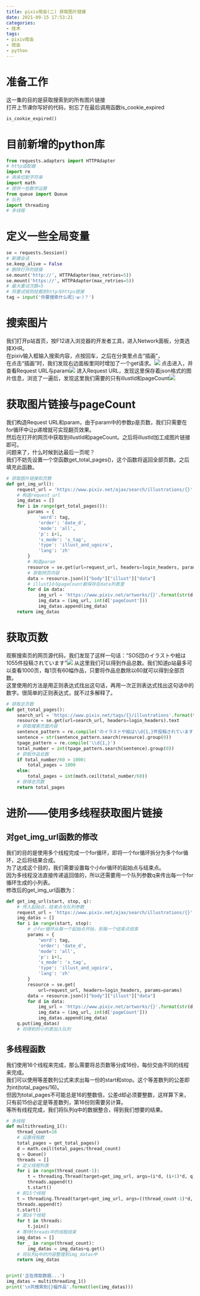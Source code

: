 ```yaml
---
title: pixiv爬虫(二) 获取图片链接
date: 2021-09-15 17:53:21
categories:
- 技术
tags:
- pixiv爬虫
- 爬虫
- python
---
```

# 准备工作  
这一集的目的是获取搜索到的所有图片链接  
打开上节课你写好的代码，别忘了在最后调用函数is_cookie_expired
```python
is_cookie_expired()
```
<!-- more -->
# 目前新增的python库
```python
from requests.adapters import HTTPAdapter
# http适配器
import re
# 用来切割字符串
import math
# 提供一些数学运算
from queue import Queue
# 队列
import threading
# 多线程
```
# 定义一些全局变量
```python
se = requests.Session()
# 新建会话
se.keep_alive = False
# 删除打开的链接
se.mount('http://', HTTPAdapter(max_retries=5))
se.mount('https://', HTTPAdapter(max_retries=5))
# 最大重试次数=5
# 将重试规则挂载到http与https链接
tag = input('你要搜索什么呢|･ω･)？')
```
# 搜索图片
我们打开p站首页，按F12进入浏览器的开发者工具，进入Network面板，分类选择XHR。  
在pixiv输入框输入搜索内容，点按回车，之后在分类里点击“插画”，  
在点击“插画”时，我们发现右边面板里同时增加了一个get请求。![](search.png)
点击进入，并查看Request URL与param![](request.png)
进入Request URL，发现这里保存着json格式的图片信息，浏览了一遍后，发现这里我们需要的只有illustId和pageCount![](json.png)
# 获取图片链接与pageCount
我们构造Request URL和param，由于param中的参数p是页数，我们只需要在for循环中让p递增就可实现翻页效果。  
然后在打开的网页中获取到illustId和pageCount。之后将illustId加工成图片链接即可。  
问题来了，什么时候到达最后一页呢？  
我们不妨先设置一个空函数get_total_pages()，这个函数将返回全部页数。之后填充此函数。  
```python
# 获取图片链接和页数
def get_img_url():
    request_url = 'https://www.pixiv.net/ajax/search/illustrations/{}'.format(tag)
    # 构造request url
    img_datas = []
    for i in range(get_total_pages()):
        params = {
            'word': tag,
            'order': 'date_d',
            'mode': 'all',
            'p': i+1,
            's_mode': 's_tag',
            'type': 'illust_and_ugoira',
            'lang': 'zh'
        }
        # 构造param
        resource = se.get(url=request_url, headers=login_headers, params=params)
        # 获取网页内容
        data = resource.json()["body"]["illust"]["data"]
        # illustId与pageCount都保存在data列表里
        for d in data:
            img_url = 'https://www.pixiv.net/artworks/{}'.format(str(d['illustId']))
            img_data = (img_url, int(d['pageCount']))
            img_datas.append(img_data)
    return img_datas
```
# 获取页数
观察搜索页的网页源代码，我们发现了这样一句话：“SOS団のイラストや絵は1055件投稿されています”![](total.png)
从这里我们可以得到作品总数。我们知道p站最多可以查看1000页，每1页有60幅作品，只要将作品总数除以60就可以得到全部页数。  
这里使用的方法是用正则表达式找出这句话，再用一次正则表达式找出这句话中的数字。很简单的正则表达式，就不过多解释了。  
```python
# 获取总页数
def get_total_pages():
    search_url = 'https://www.pixiv.net/tags/{}/illustrations'.format(tag)
    resource = se.get(url=search_url, headers=login_headers).text
    # 获取搜索页面内容
    sentence_pattern = re.compile('のイラストや絵は\\d{1,}件投稿されています')
    sentence = str(sentence_pattern.search(resource).group(0))
    tpage_pattern = re.compile('\\d{1,}')
    total_number = int(tpage_pattern.search(sentence).group(0))
    # 获取作品总数
    if total_number/60 > 1000:
        total_pages = 1000
    else:
        total_pages = int(math.ceil(total_number/60))
    # 获得总页数
    return total_pages
```
# 进阶——使用多线程获取图片链接
## 对get_img_url函数的修改
我们的目的是使用多个线程完成一个for循环，即将一个for循环拆分为多个for循环，之后将结果合成。  
为了达成这个目的，我们需要设置每个小for循环的起始点与结束点。  
因为多线程没法直接传递返回值的，所以还需要用一个队列参数q来传出每一个for循环生成的小列表。  
修改后的get_img_url函数为：
```python
def get_img_url(start, stop, q):
    # 传入起始点，结束点与队列参数
    request_url = 'https://www.pixiv.net/ajax/search/illustrations/{}'.format(tag)
    img_datas = []
    for i in range(start, stop):
        # 小for循环从每一个起始点开始，到每一个结束点结束
        params = {
            'word': tag,
            'order': 'date_d',
            'mode': 'all',
            'p': i+1,
            's_mode': 's_tag',
            'type': 'illust_and_ugoira',
            'lang': 'zh'
        }
        resource = se.get(
            url=request_url, headers=login_headers, params=params)
        data = resource.json()["body"]["illust"]["data"]
        for d in data:
            img_url = 'https://www.pixiv.net/artworks/{}'.format(str(d['illustId']))
            img_data = (img_url, int(d['pageCount']))
            img_datas.append(img_data)
    q.put(img_datas)
    # 将得到的小列表加入队列
```
## 多线程函数
我们使用16个线程来完成，那么需要将总页数等分成16份，每份交由不同的线程来完成。  
我们可以使用等差数列公式来求出每一份的start和stop。这个等差数列的公差即为int(total_pages/16)。  
但因为total_pages不可能总是16的整数倍，公差d却必须要整数，这样算下来，只有前15份必定是等差数列，第16份则需要另计算。  
等所有线程完成，我们将队列q中的数据整合，得到我们想要的结果。
```python
# 多线程
def multithreading_1():
    thread_count=16
    # 设置线程数
    total_pages = get_total_pages()
    d = math.ceil(total_pages/thread_count)
    q = Queue()
    threads = []
    # 定义线程列表
    for i in range(thread_count-1):
        t = threading.Thread(target=get_img_url, args=(i*d, (i+1)*d, q))
        threads.append(t)
        t.start()
    # 前15个线程
    t = threading.Thread(target=get_img_url, args=((thread_count-1)*d, total_pages, q))
    threads.append(t)
    t.start()
    # 第16个线程
    for t in threads:
        t.join()
    # 等待threads中的线程结束
    img_datas = []
    for _ in range(thread_count):
        img_datas = img_datas+q.get()
    # 将队列q中的内容整理到img_datas中
    return img_datas


print('正在爬取数据...')
img_datas = multithreading_1()
print('\n共搜索到{}幅作品'.format(len(img_datas)))
```

